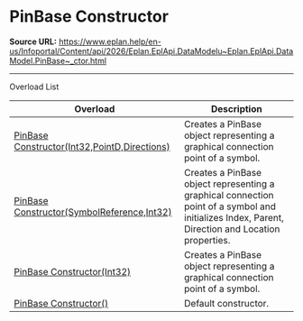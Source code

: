# PinBase Constructor

**Source URL:** https://www.eplan.help/en-us/Infoportal/Content/api/2026/Eplan.EplApi.DataModelu~Eplan.EplApi.DataModel.PinBase~_ctor.html

---

Overload List

| Overload | Description |
| --- | --- |
| [PinBase Constructor(Int32,PointD,Directions)](Eplan.EplApi.DataModelu~Eplan.EplApi.DataModel.PinBase~_ctor(Int32,PointD,Directions).html) | Creates a PinBase object representing a graphical connection point of a symbol. |
| [PinBase Constructor(SymbolReference,Int32)](Eplan.EplApi.DataModelu~Eplan.EplApi.DataModel.PinBase~_ctor(SymbolReference,Int32).html) | Creates a PinBase object representing a graphical connection point of a symbol and initializes Index, Parent, Direction and Location properties. |
| [PinBase Constructor(Int32)](Eplan.EplApi.DataModelu~Eplan.EplApi.DataModel.PinBase~_ctor(Int32).html) | Creates a PinBase object representing a graphical connection point of a symbol. |
| [PinBase Constructor()](Eplan.EplApi.DataModelu~Eplan.EplApi.DataModel.PinBase~_ctor().html) | Default constructor. |

